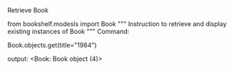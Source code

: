 Retrieve Book

from bookshelf.modesls import Book
""" Instruction to retrieve and display existing instances of Book
"""
Command:

Book.objects.get(title="1984")

output:
<Book: Book object (4)>


